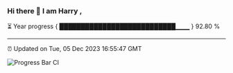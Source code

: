 ### Hi there 👋 I am Harry , 

⏳ Year progress { ███████████████████████████▁▁▁ } 92.80 %

---

⏰ Updated on Tue, 05 Dec 2023 16:55:47 GMT

![Progress Bar CI](https://github.com/duykhang68/duykhang68/workflows/Progress%20Bar%20CI/badge.svg)

